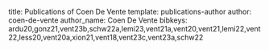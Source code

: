 title: Publications of Coen De Vente
template: publications-author
author: coen-de-vente
author_name: Coen De Vente
bibkeys: ardu20,gonz21,vent23b,schw22a,lemi23,vent21a,vent20,vent21,lemi22,vent22,less20,vent20a,xion21,vent18,vent23c,vent23a,schw22